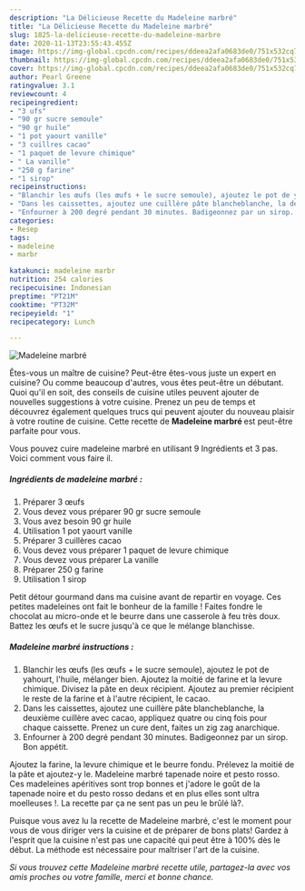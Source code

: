 ```yaml
---
description: "La Délicieuse Recette du Madeleine marbré"
title: "La Délicieuse Recette du Madeleine marbré"
slug: 1825-la-delicieuse-recette-du-madeleine-marbre
date: 2020-11-13T23:55:43.455Z
image: https://img-global.cpcdn.com/recipes/ddeea2afa0683de0/751x532cq70/madeleine-marbre-photo-principale-de-la-recette.jpg
thumbnail: https://img-global.cpcdn.com/recipes/ddeea2afa0683de0/751x532cq70/madeleine-marbre-photo-principale-de-la-recette.jpg
cover: https://img-global.cpcdn.com/recipes/ddeea2afa0683de0/751x532cq70/madeleine-marbre-photo-principale-de-la-recette.jpg
author: Pearl Greene
ratingvalue: 3.1
reviewcount: 4
recipeingredient:
- "3 ufs"
- "90 gr sucre semoule"
- "90 gr huile"
- "1 pot yaourt vanille"
- "3 cuillres cacao"
- "1 paquet de levure chimique"
- " La vanille"
- "250 g farine"
- "1 sirop"
recipeinstructions:
- "Blanchir les œufs (les œufs + le sucre semoule), ajoutez le pot de yahourt, l&#39;huile, mélanger bien. Ajoutez la moitié de farine et la levure chimique. Divisez la pâte en deux récipient. Ajoutez au premier récipient le reste de la farine et à l&#39;autre récipient, le cacao."
- "Dans les caissettes, ajoutez une cuillère pâte blancheblanche, la deuxième cuillère avec cacao, appliquez quatre ou cinq fois pour chaque caissette. Prenez un cure dent, faites un zig zag anarchique."
- "Enfourner à 200 degré pendant 30 minutes. Badigeonnez par un sirop. Bon appétit."
categories:
- Resep
tags:
- madeleine
- marbr

katakunci: madeleine marbr 
nutrition: 254 calories
recipecuisine: Indonesian
preptime: "PT21M"
cooktime: "PT32M"
recipeyield: "1"
recipecategory: Lunch

---
```



![Madeleine marbré](https://img-global.cpcdn.com/recipes/ddeea2afa0683de0/751x532cq70/madeleine-marbre-photo-principale-de-la-recette.jpg)

Êtes-vous un maître de cuisine? Peut-être êtes-vous juste un expert en cuisine? Ou comme beaucoup d'autres, vous êtes peut-être un débutant. Quoi qu'il en soit, des conseils de cuisine utiles peuvent ajouter de nouvelles suggestions à votre cuisine. Prenez un peu de temps et découvrez également quelques trucs qui peuvent ajouter du nouveau plaisir à votre routine de cuisine. Cette recette de <strong> Madeleine marbré </strong> est peut-être parfaite pour vous.

<!--inarticleads1-->

Vous pouvez cuire madeleine marbré en utilisant 9 Ingrédients et 3 pas. Voici comment vous faire il.

##### Ingrédients de madeleine marbré :

1. Préparer 3 œufs
1. Vous devez vous préparer 90 gr sucre semoule
1. Vous avez besoin 90 gr huile
1. Utilisation 1 pot yaourt vanille
1. Préparer 3 cuillères cacao
1. Vous devez vous préparer 1 paquet de levure chimique
1. Vous devez vous préparer  La vanille
1. Préparer 250 g farine
1. Utilisation 1 sirop


Petit détour gourmand dans ma cuisine avant de repartir en voyage. Ces petites madeleines ont fait le bonheur de la famille ! Faites fondre le chocolat au micro-onde et le beurre dans une casserole à feu très doux. Battez les œufs et le sucre jusqu&#39;à ce que le mélange blanchisse. 

<!--inarticleads2-->

##### Madeleine marbré instructions :

1. Blanchir les œufs (les œufs + le sucre semoule), ajoutez le pot de yahourt, l&#39;huile, mélanger bien. Ajoutez la moitié de farine et la levure chimique. Divisez la pâte en deux récipient. Ajoutez au premier récipient le reste de la farine et à l&#39;autre récipient, le cacao.
1. Dans les caissettes, ajoutez une cuillère pâte blancheblanche, la deuxième cuillère avec cacao, appliquez quatre ou cinq fois pour chaque caissette. Prenez un cure dent, faites un zig zag anarchique.
1. Enfourner à 200 degré pendant 30 minutes. Badigeonnez par un sirop. Bon appétit.


Ajoutez la farine, la levure chimique et le beurre fondu. Prélevez la moitié de la pâte et ajoutez-y le. Madeleine marbré tapenade noire et pesto rosso. Ces madeleines apéritives sont trop bonnes et j&#39;adore le goût de la tapenade noire et du pesto rosso dedans et en plus elles sont ultra moelleuses !. La recette par ça ne sent pas un peu le brûlé là?. 

<!--inarticleads1-->

<p>
Puisque vous avez lu la recette de Madeleine marbré, c'est le moment pour vous de vous diriger vers la cuisine et de préparer de bons plats! Gardez à l'esprit que la cuisine n'est pas une capacité qui peut être à 100% dès le début. La méthode est nécessaire pour maîtriser l'art de la cuisine.
</p>

<p>
<i>Si vous trouvez cette Madeleine marbré recette utile, partagez-la avec vos amis proches ou votre famille, merci et bonne chance.</i>
</p>
